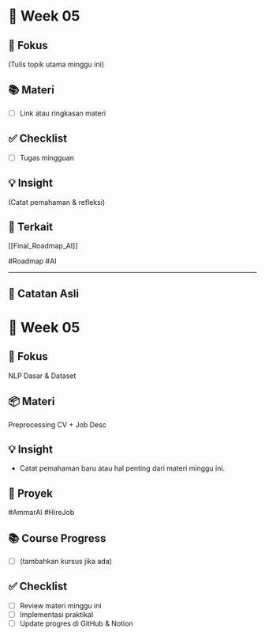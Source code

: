 # 📅 Week 05
## 🎯 Fokus
(Tulis topik utama minggu ini)

## 📚 Materi
- [ ] Link atau ringkasan materi

## ✅ Checklist
- [ ] Tugas mingguan

## 💡 Insight
(Catat pemahaman & refleksi)

## 🔗 Terkait
[[Final_Roadmap_AI]]

#Roadmap #AI


---
## 📝 Catatan Asli
# 📅 Week 05
## 🎯 Fokus
NLP Dasar & Dataset
## 📦 Materi
Preprocessing CV + Job Desc
## 💡 Insight
- Catat pemahaman baru atau hal penting dari materi minggu ini.
## 🔧 Proyek
#AmmarAI  #HireJob
## 📚 Course Progress
- [ ] (tambahkan kursus jika ada)
## ✅ Checklist
- [ ] Review materi minggu ini
- [ ] Implementasi praktikal
- [ ] Update progres di GitHub & Notion